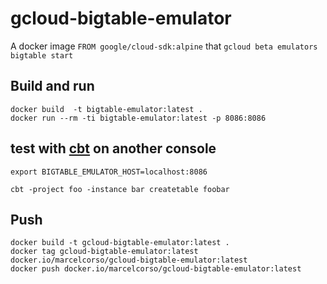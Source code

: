 # gcloud-bigtable-emulator 

A docker image `FROM google/cloud-sdk:alpine` that `gcloud beta emulators bigtable start` 


## Build and run

```
docker build  -t bigtable-emulator:latest .
docker run --rm -ti bigtable-emulator:latest -p 8086:8086
```

## test with [cbt](https://cloud.google.com/bigtable/docs/go/cbt-reference) on another console

```
export BIGTABLE_EMULATOR_HOST=localhost:8086

cbt -project foo -instance bar createtable foobar
```

## Push 

```
docker build -t gcloud-bigtable-emulator:latest .
docker tag gcloud-bigtable-emulator:latest docker.io/marcelcorso/gcloud-bigtable-emulator:latest
docker push docker.io/marcelcorso/gcloud-bigtable-emulator:latest
```

